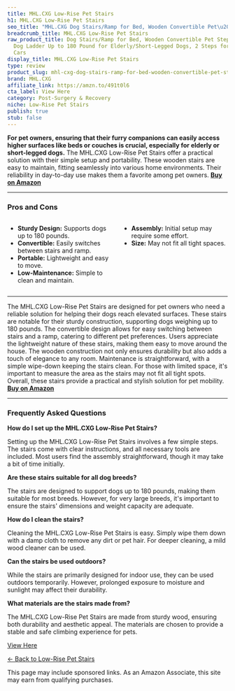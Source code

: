 ```yaml
---
title: MHL.CXG Low-Rise Pet Stairs
h1: MHL.CXG Low-Rise Pet Stairs
seo_title: "MHL.CXG Dog Stairs/Ramp for Bed, Wooden Convertible Pet\u2026"
breadcrumb_title: MHL.CXG Low-Rise Pet Stairs
raw_product_title: Dog Stairs/Ramp for Bed, Wooden Convertible Pet Steps, Portable
  Dog Ladder Up to 180 Pound for Elderly/Short-Legged Dogs, 2 Steps for Beds, Couch,
  Cars
display_title: MHL.CXG Low-Rise Pet Stairs
type: review
product_slug: mhl-cxg-dog-stairs-ramp-for-bed-wooden-convertible-pet-steps-portable-d-8d04a7f9
brand: MHL.CXG
affiliate_link: https://amzn.to/491t0l6
cta_label: View Here
category: Post-Surgery & Recovery
niche: Low-Rise Pet Stairs
publish: true
stub: false
---
```


<div id="intro" class="full-width">
  <p><strong>For pet owners, ensuring that their furry companions can easily access higher surfaces like beds or couches is crucial, especially for elderly or short-legged dogs.</strong> The MHL.CXG Low-Rise Pet Stairs offer a practical solution with their simple setup and portability. These wooden stairs are easy to maintain, fitting seamlessly into various home environments. Their reliability in day-to-day use makes them a favorite among pet owners. <a href="https://amzn.to/491t0l6" rel="nofollow sponsored noopener" target="_blank"><strong>Buy on Amazon</strong></a></p>
</div>

<hr />
<h3 id="pros-cons">Pros and Cons</h3>
<div class="pc-grid" style="display:grid;grid-template-columns:1fr 1fr;gap:16px;">
  <ul>
    <li><strong>Sturdy Design:</strong> Supports dogs up to 180 pounds.</li>
    <li><strong>Convertible:</strong> Easily switches between stairs and ramp.</li>
    <li><strong>Portable:</strong> Lightweight and easy to move.</li>
    <li><strong>Low-Maintenance:</strong> Simple to clean and maintain.</li>
  </ul>
  <ul>
    <li><strong>Assembly:</strong> Initial setup may require some effort.</li>
    <li><strong>Size:</strong> May not fit all tight spaces.</li>
  </ul>
</div>
<hr />

<div class="full-width">
  <p>The MHL.CXG Low-Rise Pet Stairs are designed for pet owners who need a reliable solution for helping their dogs reach elevated surfaces. These stairs are notable for their sturdy construction, supporting dogs weighing up to 180 pounds. The convertible design allows for easy switching between stairs and a ramp, catering to different pet preferences. Users appreciate the lightweight nature of these stairs, making them easy to move around the house. The wooden construction not only ensures durability but also adds a touch of elegance to any room. Maintenance is straightforward, with a simple wipe-down keeping the stairs clean. For those with limited space, it's important to measure the area as the stairs may not fit all tight spots. Overall, these stairs provide a practical and stylish solution for pet mobility. <a href="https://amzn.to/491t0l6" rel="nofollow sponsored noopener" target="_blank"><strong>Buy on Amazon</strong></a></p>
</div>

<hr />
<h3 id="faqs">Frequently Asked Questions</h3>

<p><strong>How do I set up the MHL.CXG Low-Rise Pet Stairs?</strong></p>
<p>Setting up the MHL.CXG Low-Rise Pet Stairs involves a few simple steps. The stairs come with clear instructions, and all necessary tools are included. Most users find the assembly straightforward, though it may take a bit of time initially.</p>

<p><strong>Are these stairs suitable for all dog breeds?</strong></p>
<p>The stairs are designed to support dogs up to 180 pounds, making them suitable for most breeds. However, for very large breeds, it's important to ensure the stairs' dimensions and weight capacity are adequate.</p>

<p><strong>How do I clean the stairs?</strong></p>
<p>Cleaning the MHL.CXG Low-Rise Pet Stairs is easy. Simply wipe them down with a damp cloth to remove any dirt or pet hair. For deeper cleaning, a mild wood cleaner can be used.</p>

<p><strong>Can the stairs be used outdoors?</strong></p>
<p>While the stairs are primarily designed for indoor use, they can be used outdoors temporarily. However, prolonged exposure to moisture and sunlight may affect their durability.</p>

<p><strong>What materials are the stairs made from?</strong></p>
<p>The MHL.CXG Low-Rise Pet Stairs are made from sturdy wood, ensuring both durability and aesthetic appeal. The materials are chosen to provide a stable and safe climbing experience for pets.</p>
<p><a class="btn" href="https://amzn.to/491t0l6" target="_blank" rel="nofollow sponsored noopener">View Here</a></p>
<p><a href="/roundups/post-surgery-recovery/low-rise-pet-stairs/">← Back to Low-Rise Pet Stairs</a></p>
<aside class="disclosure">This page may include sponsored links. As an Amazon Associate, this site may earn from qualifying purchases.</aside>
